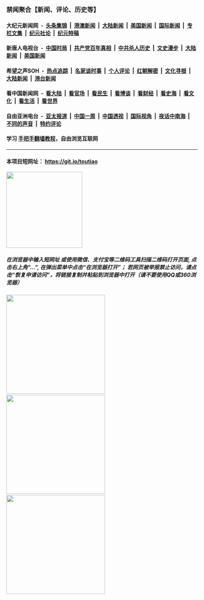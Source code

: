 ### 禁闻聚合【新闻、评论、历史等】

#### 大纪元新闻网 &nbsp;-&nbsp; [头条集锦](indexes/E头条集锦.md?t=02100802) &nbsp;|&nbsp; [港澳新闻](indexes/E港澳新闻.md?t=02100802)  &nbsp;|&nbsp; [大陆新闻](indexes/E大陆新闻.md?t=02100802) &nbsp;|&nbsp; [美国新闻](indexes/E美国新闻.md?t=02100802) &nbsp;|&nbsp; [国际新闻](indexes/E国际新闻.md?t=02100802) &nbsp;|&nbsp; [专栏文集](indexes/E专栏文集.md?t=02100802) &nbsp;|&nbsp; [纪元社论](indexes/E纪元社论.md?t=02100802) &nbsp;|&nbsp; [纪元特稿](indexes/E纪元特稿.md?t=02100802) 

#### 新唐人电视台 &nbsp;-&nbsp; [中国时局](indexes/N中国时局.md?t=02100802) &nbsp;|&nbsp; [共产党百年真相](indexes/N共产党百年真相.md?t=02100802) &nbsp;|&nbsp; [中共杀人历史](indexes/N中共杀人历史.md?t=02100802) &nbsp;|&nbsp; [文史漫步](indexes/N文史漫步.md?t=02100802) &nbsp;|&nbsp; [大陆新闻](indexes/N大陆新闻.md?t=02100802) &nbsp;|&nbsp; [美国新闻](indexes/N美国新闻.md?t=02100802)

#### 希望之声SOH &nbsp;-&nbsp; [热点追踪](indexes/H热点追踪.md?t=02100802) &nbsp;|&nbsp; [名家谈时事](indexes/H名家谈时事.md?t=02100802) &nbsp;|&nbsp; [个人评论](indexes/H个人评论.md?t=02100802)  &nbsp;|&nbsp; [红朝解密](indexes/H红朝解密.md?t=02100802) &nbsp;|&nbsp; [文化寻根](indexes/H文化寻根.md?t=02100802) &nbsp;|&nbsp; [大陆新闻](indexes/H大陆新闻.md?t=02100802) &nbsp;|&nbsp; [港台新闻](indexes/H港台新闻.md?t=02100802)

#### 看中国新闻网 &nbsp;-&nbsp; [看大陆](indexes/S看大陆.md?t=02100802) &nbsp;|&nbsp; [看官场](indexes/S看官场.md?t=02100802) &nbsp;|&nbsp; [看民生](indexes/S看民生.md?t=02100802)  &nbsp;|&nbsp; [看博谈](indexes/S看博谈.md?t=02100802) &nbsp;|&nbsp; [看财经](indexes/S看财经.md?t=02100802) &nbsp;|&nbsp; [看史海](indexes/S看史海.md?t=02100802) &nbsp;|&nbsp; [看文化](indexes/S看文化.md?t=02100802) &nbsp;|&nbsp; [看生活](indexes/S看生活.md?t=02100802) &nbsp;|&nbsp; [看世界](indexes/S看世界.md?t=02100802)

#### 自由亚洲电台 &nbsp;-&nbsp; [亚太报道](indexes/R亚太报道.md?t=02100802) &nbsp;|&nbsp; [中国一周](indexes/R中国一周.md?t=02100802) &nbsp;|&nbsp; [中国透视](indexes/R中国透视.md?t=02100802)  &nbsp;|&nbsp; [国际视角](indexes/R国际视角.md?t=02100802) &nbsp;|&nbsp; [夜话中南海](indexes/R夜话中南海.md?t=02100802) &nbsp;|&nbsp; [不同的声音](indexes/R不同的声音.md?t=02100802) &nbsp;|&nbsp; [特约评论](indexes/R特约评论.md?t=02100802)

#### 学习 [手把手翻墙教程](https://github.com/gfw-breaker/guides/wiki)，自由浏览互联网

----

#### 本项目短网址： https://git.io/toutiao
<img src="https://raw.githubusercontent.com/gfw-breaker/banned-news/master/scripts/img/qr.png" width="200px"/>  

##### 在浏览器中输入短网址 或使用微信、支付宝等二维码工具扫描二维码打开页面, 点击右上角"...", 在弹出菜单中点击“在浏览器打开”； 若网页被举报禁止访问，请点击“恢复申请访问”，将链接复制并粘贴到浏览器中打开（请不要使用QQ或360浏览器）

<img src="https://raw.githubusercontent.com/gfw-breaker/banned-news/master/scripts/img/1.png" width="260px"/> &nbsp; <img src="https://raw.githubusercontent.com/gfw-breaker/banned-news/master/scripts/img/2.png" width="260px"/> &nbsp; <img src="https://raw.githubusercontent.com/gfw-breaker/banned-news/master/scripts/img/3.png" width="260px"/>
